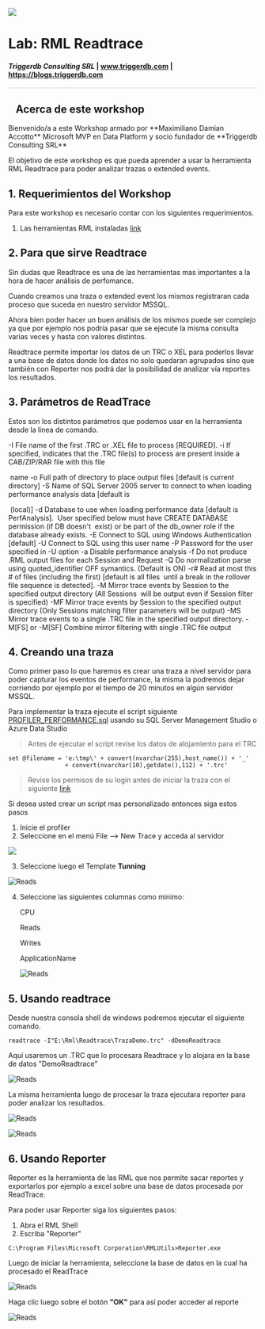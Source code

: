 
![](Images/triggerdblogo.png)

# Lab: RML Readtrace

#### <i>Triggerdb Consulting SRL</i> | www.triggerdb.com | https://blogs.triggerdb.com

<p style="border-bottom: 1px solid lightgrey;"></p>
<h2><img style="float: left; margin: 0px 15px 15px 0px;" raw=true"><b>     Acerca de este workshop</b></h2>
Bienvenido/a a este Workshop armado por **Maximiliano Damian Accotto** Microsoft MVP en Data Platform y socio fundador de **Triggerdb Consulting SRL**

El objetivo de este workshop es que pueda aprender a usar la herramienta RML Readtrace para poder analizar trazas o extended events.

## 1. Requerimientos del Workshop

Para este workshop es necesario contar con los siguientes requerimientos.

1. Las herramientas RML instaladas  [link](./Readme.md)

   

## 2. Para que sirve Readtrace

Sin dudas que Readtrace es una de las herramientas mas importantes a la hora de hacer análisis de perfomance.

Cuando creamos una traza o extended event los mismos registraran cada proceso que suceda en nuestro servidor MSSQL. 

Ahora bien poder hacer un buen análisis de los mismos puede ser complejo ya que por ejemplo nos podría pasar que se ejecute la misma consulta varias veces y hasta con valores distintos.

Readtrace permite importar los datos de un TRC o XEL para poderlos llevar a una base de datos donde los datos no solo quedaran agrupados sino que también con Reporter nos podrá dar la posibilidad de analizar vía reportes los resultados.

## 3. Parámetros de ReadTrace

Estos son los distintos parámetros que podemos usar en la herramienta desde la linea de comando.

 -I  File name of the first .TRC or .XEL file to process [REQUIRED].
 -i  If specified, indicates that the .TRC file(s) to process are present inside a CAB/ZIP/RAR file with this file  

​     name
-o  Full path of directory to place output files [default is current directory]
-S  Name of SQL Server 2005 server to connect to when loading performance analysis data [default is 

​     (local)]
-d  Database to use when loading performance data [default is PerfAnalysis].
​     User specified below must have CREATE DATABASE permission (if DB doesn't
​     exist) or be part of the db_owner role if the database already exists.
-E  Connect to SQL using Windows Authentication [default]
-U  Connect to SQL using this user name
-P  Password for the user specified in -U option
-a  Disable performance analysis
-f  Do not produce .RML output files for each Session and Request
-Q  Do normalization parse using quoted_identifier OFF symantics.  (Default is ON)
-r# Read at most this # of files (including the first) [default is all files
​    until a break in the rollover file sequence is detected].
-M  Mirror trace events by Session to the specified output directory (All Sessions
​    will be output even if Session filter is specified)
-MF Mirror trace events by Session to the specified output directory (Only Sessions
   matching filter parameters will be output)
-MS Mirror trace events to a single .TRC file in the specified output directory.
-M[FS] or -M[SF] Combine mirror filtering with single .TRC file output

## 4. Creando una traza

Como primer paso lo que haremos es crear una traza a nivel servidor para poder capturar los eventos de performance, la misma la podremos dejar corriendo por ejemplo por el tiempo de 20 minutos en algún servidor MSSQL.

Para implementar la traza ejecute el script siguiente [PROFILER_PERFORMANCE.sql](./Readtrace/PROFILER_PERFORMANCE.sql) usando su SQL Server Management Studio o Azure Data Studio

> Antes de ejecutar el script revise los datos de alojamiento para el TRC 

```mssql
set @filename = 'e:\tmp\' + convert(nvarchar(255),host_name()) + '_' 
                + convert(nvarchar(10),getdate(),112) + '.trc' 
```

> Revise los permisos de su login antes de iniciar la traza con el siguiente [link](https://docs.microsoft.com/en-us/sql/tools/sql-server-profiler/permissions-required-to-run-sql-server-profiler?view=sql-server-ver15)
>

Si desea usted crear un script mas personalizado entonces siga estos pasos

1. Inicie el profiler
2. Seleccione en el menú File --> New Trace y acceda al servidor

![](./Readtrace/images/profiler.png)

3. Seleccione luego el Template **Tunning**

   

![Reads](./Readtrace/images/profiler2.png)

4. Seleccione las siguientes columnas como mínimo:

   CPU

   Reads

   Writes

   ApplicationName

   ![Reads](./Readtrace/images/profiler3.png)

   

## 5. Usando readtrace

Desde nuestra consola shell de windows podremos ejecutar el siguiente comando.

```shell
readtrace -I"E:\Rml\Readtrace\TrazaDemo.trc" -dDemoReadtrace
```

Aquí usaremos un .TRC que lo procesara Readtrace y lo alojara en la base de datos "DemoReadtrace"

![Reads](./readtrace/images/Readtrace-01.png)

La misma herramienta luego de procesar la traza ejecutara reporter para poder analizar los resultados.

![Reads](./readtrace/images/Readtrace-02.png)

![Reads](./readtrace/images/Readtrace-03.png)



## 6. Usando Reporter

Reporter es la herramienta de las RML que nos permite sacar reportes y exportarlos por ejemplo a excel sobre una base de datos procesada por ReadTrace.

Para poder usar Reporter siga los siguientes pasos:

1. Abra el RML Shell 
2. Escriba "Reporter"

```shell
C:\Program Files\Microsoft Corporation\RMLUtils>Reporter.exe
```

Luego de iniciar la herramienta, seleccione la base de datos en la cual ha procesado el ReadTrace

![Reads](./readtrace/images/Readtrace-04.png)

Haga clic luego sobre el botón **"OK"** para así poder acceder al reporte

![Reads](./readtrace/images/Readtrace-02.png)
